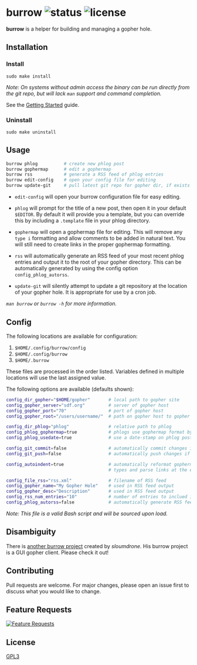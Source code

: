 # burrow ![status](https://travis-ci.com/jamestomasino/burrow.svg?branch=master) ![license](https://img.shields.io/badge/license-GPL3-blue.svg?style=flat-square)

**burrow** is a helper for building and managing a gopher hole.

## Installation

### Install

`sudo make install`

_Note: On systems without admin access the binary can be run directly from the
git repo, but will lack `man` support and command completion._

See the [Getting Started](https://github.com/jamestomasino/burrow/wiki/Getting-Started) guide.

### Uninstall

`sudo make uninstall`

## Usage

```bash
burrow phlog          # create new phlog post
burrow gophermap      # edit a gophermap
burrow rss            # generate a RSS feed of phlog entries
burrow edit-config    # open your config file for editing
burrow update-git     # pull latest git repo for gopher dir, if exists
```

- `edit-config` will open your burrow configuration file for easy editing.

- `phlog` will prompt for the title of a new post, then open it in your default
`$EDITOR`. By default it will provide you a template, but you can override this
by including a `.template` file in your phlog directory.

- `gophermap` will open a gophermap file for editing. This will
remove any `type i` formatting and allow comments to be added in natural text.
You will still need to create links in the proper gophermap formatting.

- `rss` will automatically generate an RSS feed of your most recent phlog
entries and output it to the root of your gopher directory. This can be
automatically generated by using the config option `config_phlog_autorss`.

- `update-git` will silently attempt to update a git repository at the location
of your gopher hole. It is appropriate for use by a cron job.

_`man burrow` or `burrow -h` for more information._

## Config

The following locations are available for configuration:

1) `$HOME/.config/burrow/config`
2) `$HOME/.config/burrow`
3) `$HOME/.burrow`

These files are processed in the order listed. Variables defined in multiple
locations will use the last assigned value.

The following options are available (defaults shown):

```bash
config_dir_gopher="$HOME/gopher"       # local path to gopher site
config_gopher_server="sdf.org"         # server of gopher host
config_gopher_port="70"                # port of gopher host
config_gopher_root="/users/username/"  # path on gopher host to gopher site

config_dir_phlog="phlog"               # relative path to phlog
config_phlog_gophermap=true            # phlogs use gophermap format by default
config_phlog_usedate=true              # use a date-stamp on phlog posts

config_git_commit=false                # automatically commit changes if git repo
config_git_push=false                  # automatically push changes if git repo

config_autoindent=true                 # automatically reformat gophermaps with leading "i"
                                       # types and parse links at the end of file

config_file_rss="rss.xml"              # filename of RSS feed
config_gopher_name="My Gopher Hole"    # used in RSS feed output
config_gopher_desc="Description"       # used in RSS feed output
config_rss_num_entries="10"            # number of entries to inclued in RSS feed
config_phlog_autorss=false             # automatically generate RSS feed

```

_Note: This file is a valid Bash script and will be sourced upon load._

## Disambiguity

There is [another burrow project](https://github.com/sloumdrone/burrow) created
by _sloumdrone_. His burrow project is a GUI gopher client. Please check it out!

## Contributing
Pull requests are welcome. For major changes, please open an issue first to
discuss what you would like to change.

## Feature Requests

[![Feature Requests](http://feathub.com/jamestomasino/burrow?format=svg)](http://feathub.com/jamestomasino/burrow)

## License
[GPL3](LICENSE)
